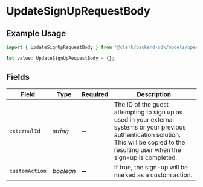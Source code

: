 # UpdateSignUpRequestBody

## Example Usage

```typescript
import { UpdateSignUpRequestBody } from '@clerk/backend-sdk/models/operations';

let value: UpdateSignUpRequestBody = {};
```

## Fields

| Field          | Type      | Required           | Description                                                                                                                                                                                       |
| -------------- | --------- | ------------------ | ------------------------------------------------------------------------------------------------------------------------------------------------------------------------------------------------- |
| `externalId`   | _string_  | :heavy_minus_sign: | The ID of the guest attempting to sign up as used in your external systems or your previous authentication solution.<br/>This will be copied to the resulting user when the sign-up is completed. |
| `customAction` | _boolean_ | :heavy_minus_sign: | If true, the sign-up will be marked as a custom action.                                                                                                                                           |

